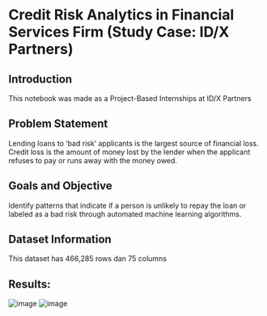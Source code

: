 # Credit Risk Analytics in Financial Services Firm (Study Case: ID/X Partners)

## **Introduction**
This notebook was made as a Project-Based Internships at ID/X Partners 
 
## **Problem Statement**
Lending loans to ‘bad risk’ applicants is the largest source of financial loss. Credit loss is the amount of money lost by the lender when the applicant refuses to pay or runs away with the money owed.
 
## Goals and Objective
Identify patterns that indicate if a person is unlikely to repay the loan or labeled as a bad risk through automated machine learning algorithms.

## Dataset Information
This dataset has 466,285 rows dan 75 columns

## Results:
![image](https://user-images.githubusercontent.com/117376321/210181090-e7c8f53c-b380-40e9-8462-732344514448.png)
![image](https://user-images.githubusercontent.com/117376321/210182146-0cd0d0b2-90c4-4fe3-9578-13bde9a5d4fa.png)
